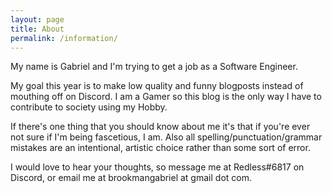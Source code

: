 ```yaml
---
layout: page
title: About
permalink: /information/
---
```


My name is Gabriel and I'm trying to get a job as a Software Engineer.

My goal this year is to make low quality and funny blogposts instead of mouthing off on Discord. I am a Gamer so this blog is the only way I have to contribute to society using my Hobby.

If there's one thing that you should know about me it's that if you're ever not sure if I'm being fascetious, I am. Also all spelling/punctuation/grammar mistakes are an intentional, artistic choice rather than some sort of error.

I would love to hear your thoughts, so message me at Redless#6817 on Discord, or email me at brookmangabriel at gmail dot com.
